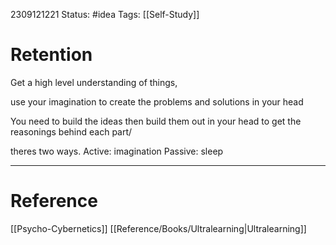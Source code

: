 
2309121221
	Status: #idea 
		Tags: [[Self-Study]]

# Retention

Get a high level understanding of things,

use your imagination to create the problems and solutions in your head 

You need to build the ideas then build them out in your head to get the reasonings behind each part/

theres two ways.
Active: imagination 
Passive: sleep


---
# Reference
[[Psycho-Cybernetics]]
[[Reference/Books/Ultralearning|Ultralearning]] 